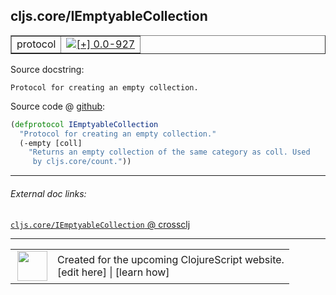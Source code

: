 ## cljs.core/IEmptyableCollection



 <table border="1">
<tr>
<td>protocol</td>
<td><a href="https://github.com/cljsinfo/cljs-api-docs/tree/0.0-927"><img valign="middle" alt="[+] 0.0-927" title="Added in 0.0-927" src="https://img.shields.io/badge/+-0.0--927-lightgrey.svg"></a> </td>
</tr>
</table>







Source docstring:

```
Protocol for creating an empty collection.
```


Source code @ [github](https://github.com/clojure/clojurescript/blob/r3169/src/cljs/cljs/core.cljs#L347-L351):

```clj
(defprotocol IEmptyableCollection
  "Protocol for creating an empty collection."
  (-empty [coll]
    "Returns an empty collection of the same category as coll. Used
     by cljs.core/count."))
```

<!--
Repo - tag - source tree - lines:

 <pre>
clojurescript @ r3169
└── src
    └── cljs
        └── cljs
            └── <ins>[core.cljs:347-351](https://github.com/clojure/clojurescript/blob/r3169/src/cljs/cljs/core.cljs#L347-L351)</ins>
</pre>

-->

---



###### External doc links:

[`cljs.core/IEmptyableCollection` @ crossclj](http://crossclj.info/fun/cljs.core.cljs/IEmptyableCollection.html)<br>

---

 <table>
<tr><td>
<img valign="middle" align="right" width="48px" src="http://i.imgur.com/Hi20huC.png">
</td><td>
Created for the upcoming ClojureScript website.<br>
[edit here] | [learn how]
</td></tr></table>

[edit here]:https://github.com/cljsinfo/cljs-api-docs/blob/master/cljsdoc/cljs.core_IEmptyableCollection.cljsdoc
[learn how]:https://github.com/cljsinfo/cljs-api-docs/wiki/cljsdoc-files

<!--

This information was too distracting to show to readers, but I'll leave it
commented here since it is helpful to:

- pretty-print the data used to generate this document
- and show how to retrieve that data



The API data for this symbol:

```clj
{:ns "cljs.core",
 :name "IEmptyableCollection",
 :history [["+" "0.0-927"]],
 :type "protocol",
 :full-name-encode "cljs.core_IEmptyableCollection",
 :source {:code "(defprotocol IEmptyableCollection\n  \"Protocol for creating an empty collection.\"\n  (-empty [coll]\n    \"Returns an empty collection of the same category as coll. Used\n     by cljs.core/count.\"))",
          :title "Source code",
          :repo "clojurescript",
          :tag "r3169",
          :filename "src/cljs/cljs/core.cljs",
          :lines [347 351]},
 :methods [{:name "-empty",
            :signature ["[coll]"],
            :docstring "Returns an empty collection of the same category as coll. Used\n     by cljs.core/count."}],
 :full-name "cljs.core/IEmptyableCollection",
 :docstring "Protocol for creating an empty collection."}

```

Retrieve the API data for this symbol:

```clj
;; from Clojure REPL
(require '[clojure.edn :as edn])
(-> (slurp "https://raw.githubusercontent.com/cljsinfo/cljs-api-docs/catalog/cljs-api.edn")
    (edn/read-string)
    (get-in [:symbols "cljs.core/IEmptyableCollection"]))
```

-->

